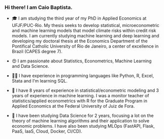 ### Hi there! I am Caio Baptista.


- 🎓 I am studying the third year of my PhD in Applied Economics at UFJF/PUC-Rio. My thesis seeks to develop statistical, microeconometric and machine learning models that model climate risks within credit risk models. I am currently studying machine learning and deep learning and developing my doctoral thesis at the Economics Department of the Pontifical Catholic University of Rio de Janeiro, a center of excellence in Brazil (CAPES degree 7).

- 😍 I am passionate about Statistics, Econometrics, Machine Learning and Data Science. 

- 🧑‍💻 I have experience in programming languages like Python, R, Excel, Stata and I'm learning SQL.

- 👣 I have 8 years of experience in statistical/econometric modeling and 3 years of experience in machine learning. I was a monitor teacher of statistics/applied econometrics with R for the Graduate Program in Applied Economics at the Federal University of Juiz de Fora.

- 🔭 I have been studying Data Science for 2 years, focusing a lot on the theory of machine learning algorithms and their application to solve economic problems. I have also been studying MLOps (FastAPI, Flask, PaaS, IaaS, Cloud, Docker, CI/CD).
